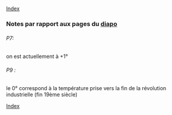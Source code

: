 [Index](./index.md)

### Notes par rapport aux pages du [diapo](./cours_0.pdf)

###### P7:  
on est actuellement à +1°

###### P9 :  
le 0° correspond à la température prise vers la fin de la révolution industrielle (fin 19ème siècle)


[Index](./index.md)
